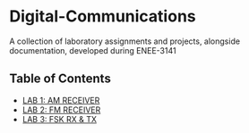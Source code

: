 # Digital-Communications

A collection of laboratory assignments and projects, alongside documentation, developed during ENEE-3141

## Table of Contents
- [LAB 1: AM RECEIVER](/L1_AM_RECEIVER)
- [LAB 2: FM RECEIVER](/L2_FM_RECEIVER)
- [LAB 3: FSK RX & TX](/L3_FSK_RECEIVER_TRANSMITTER)
